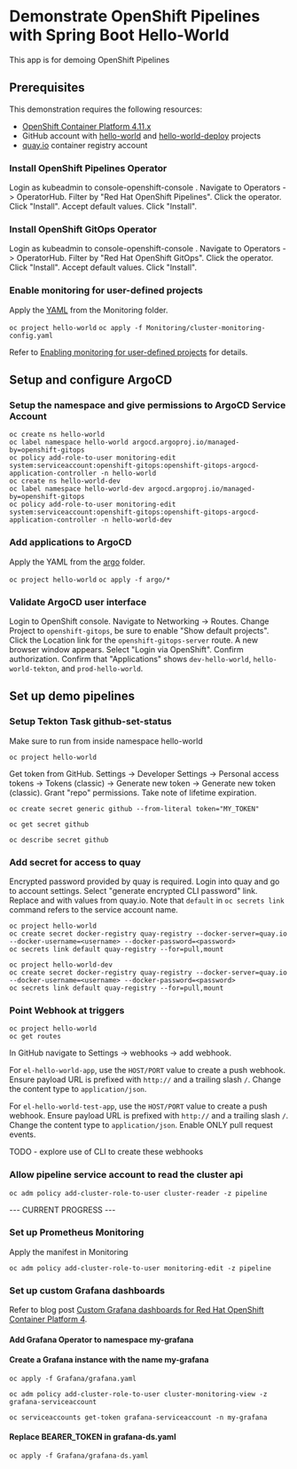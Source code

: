 # Demonstrate OpenShift Pipelines with Spring Boot Hello-World

This app is for demoing OpenShift Pipelines

## Prerequisites

This demonstration requires the following resources:
- [OpenShift Container Platform 4.11.x](https://www.redhat.com/en/technologies/cloud-computing/openshift/try-it)
- GitHub account with [hello-world](https://github.com/rseip-rh/hello-world) and [hello-world-deploy](https://github.com/rseip-rh/hello-world-deploy) projects
- [quay.io](https://quay.io/user/rseip/) container registry account

### Install OpenShift Pipelines Operator

Login as kubeadmin to console-openshift-console . Navigate to Operators -> OperatorHub. Filter by "Red Hat OpenShift Pipelines". Click the operator. Click "Install". Accept default values. Click "Install".

### Install OpenShift GitOps Operator

Login as kubeadmin to console-openshift-console . Navigate to Operators -> OperatorHub. Filter by "Red Hat OpenShift GitOps". Click the operator. Click "Install". Accept default values. Click "Install".

### Enable monitoring for user-defined projects

Apply the [YAML](Monitoring/cluster-monitoring-config.yaml) from the Monitoring folder.

`oc project hello-world`
`oc apply -f Monitoring/cluster-monitoring-config.yaml`

Refer to [Enabling monitoring for user-defined projects](https://docs.openshift.com/container-platform/4.11/monitoring/enabling-monitoring-for-user-defined-projects.html) for details.

## Setup and configure ArgoCD

### Setup the namespace and give permissions to ArgoCD Service Account

```
oc create ns hello-world
oc label namespace hello-world argocd.argoproj.io/managed-by=openshift-gitops
oc policy add-role-to-user monitoring-edit system:serviceaccount:openshift-gitops:openshift-gitops-argocd-application-controller -n hello-world
oc create ns hello-world-dev
oc label namespace hello-world-dev argocd.argoproj.io/managed-by=openshift-gitops
oc policy add-role-to-user monitoring-edit system:serviceaccount:openshift-gitops:openshift-gitops-argocd-application-controller -n hello-world-dev
```

### Add applications to ArgoCD

Apply the YAML from the [argo](argo/) folder.

`oc project hello-world`
`oc apply -f argo/*`

### Validate ArgoCD user interface

Login to OpenShift console. Navigate to Networking -> Routes. Change Project to `openshift-gitops`, be sure to enable "Show default projects". Click the Location link for the `openshift-gitops-server` route. A new browser window appears. Select "Login via OpenShift". Confirm authorization. Confirm that "Applications" shows `dev-hello-world`, `hello-world-tekton`, and `prod-hello-world`.

## Set up demo pipelines

### Setup Tekton Task github-set-status

Make sure to run from inside namespace hello-world

`oc project hello-world`

Get token from GitHub. Settings -> Developer Settings -> Personal access tokens -> Tokens (classic) -> Generate new token -> Generate new token (classic). Grant "repo" permissions. Take note of lifetime expiration.

`oc create secret generic github --from-literal token="MY_TOKEN" `

`oc get secret github`

`oc describe secret github`

### Add secret for access to quay
Encrypted password provided by quay is required. Login into quay and go to account settings. Select "generate encrypted CLI password" link.
Replace <username> and <password> with values from quay.io. Note that `default` in `oc secrets link` command refers to the service account name.

```
oc project hello-world
oc create secret docker-registry quay-registry --docker-server=quay.io --docker-username=<username> --docker-password=<password>
oc secrets link default quay-registry --for=pull,mount
```

```
oc project hello-world-dev
oc create secret docker-registry quay-registry --docker-server=quay.io --docker-username=<username> --docker-password=<password>
oc secrets link default quay-registry --for=pull,mount
```

### Point Webhook at triggers

```
oc project hello-world
oc get routes
```

In GitHub navigate to Settings -> webhooks -> add webhook.

For `el-hello-world-app`, use the `HOST/PORT` value to create a push webhook. Ensure payload URL is prefixed with `http://` and a trailing slash `/`. Change the content type to `application/json`.

For `el-hello-world-test-app`, use the `HOST/PORT` value to create a push webhook. Ensure payload URL is prefixed with `http://` and a trailing slash `/`. Change the content type to `application/json`. Enable ONLY pull request events.

TODO - explore use of CLI to create these webhooks

### Allow pipeline service account to read the cluster api

`oc adm policy add-cluster-role-to-user cluster-reader -z pipeline`

--- CURRENT PROGRESS ---

### Set up Prometheus Monitoring

Apply the manifest in Monitoring

`oc adm policy add-cluster-role-to-user monitoring-edit -z pipeline`

### Set up custom Grafana dashboards

Refer to blog post [Custom Grafana dashboards for Red Hat OpenShift Container Platform 4](https://www.redhat.com/en/blog/custom-grafana-dashboards-red-hat-openshift-container-platform-4).

#### Add Grafana Operator to namespace my-grafana

#### Create a Grafana instance with the name my-grafana

`oc apply -f Grafana/grafana.yaml`

`oc adm policy add-cluster-role-to-user cluster-monitoring-view -z grafana-serviceaccount`

`oc serviceaccounts get-token grafana-serviceaccount -n my-grafana`

#### Replace BEARER_TOKEN in grafana-ds.yaml

`oc apply -f Grafana/grafana-ds.yaml`
